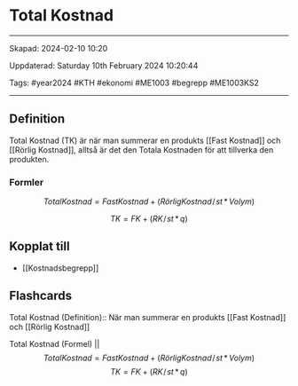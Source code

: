 # Total Kostnad

---

Skapad: 2024-02-10 10:20

Uppdaterad: Saturday 10th February 2024 10:20:44

Tags: #year2024 #KTH #ekonomi #ME1003 #begrepp #ME1003KS2

---

## Definition

Total Kostnad (TK) är när man summerar en produkts [[Fast Kostnad]] och [[Rörlig Kostnad]], alltså är det den Totala Kostnaden för att tillverka den produkten.

### Formler

$$
{Total Kostnad = Fast Kostnad + (Rörlig Kostnad\!/\!st \,*\, Volym)}
$$

$$
{TK = FK + (RK\!/\!st \,*\, q)}
$$

## Kopplat till

- [[Kostnadsbegrepp]]

## Flashcards

Total Kostnad (Definition):: När man summerar en produkts [[Fast Kostnad]] och [[Rörlig Kostnad]]

Total Kostnad (Formel)
||
$$
{Total Kostnad = Fast Kostnad + (Rörlig Kostnad\!/\!st \,*\, Volym)}
$$
$$
{TK = FK + (RK\!/\!st \,*\, q)}
$$
